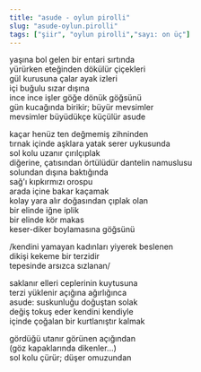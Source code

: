 ```yaml
---
title: "asude - oylun pirolli"
slug: "asude-oylun.pirolli"
tags: ["şiir", "oylun pirolli","sayı: on üç"]
---
```

yaşına bol gelen bir entari sırtında  
yürürken eteğinden dökülür çiçekleri\
gül kurusuna çalar ayak izleri\
içi buğulu sızar dışına\
ince ince işler göğe dönük göğsünü\
gün kucağında birikir; büyür mevsimler\
mevsimler büyüdükçe küçülür asude

kaçar henüz ten değmemiş zihninden\
tırnak içinde aşklara yatak serer uykusunda\
sol kolu uzanır çırılçıplak\
diğerine, çatısından örtülüdür dantelin namuslusu\
solundan dışına baktığında\
sağ'ı kıpkırmızı orospu\
arada içine bakar kaçamak\
kolay yara alır doğasından çıplak olan\
bir elinde iğne iplik\
bir elinde kör makas\
keser-diker boylamasına göğsünü

/kendini yamayan kadınları yiyerek beslenen\
dikişi kekeme bir terzidir\
tepesinde arsızca sızlanan/

saklanır elleri ceplerinin kuytusuna\
terzi yüklenir açığına ağırlığınca\
asude: suskunluğu doğuştan solak\
değiş tokuş eder kendini kendiyle\
içinde çoğalan bir kurtlanıştır kalmak

gördüğü utanır görünen açığından\
(göz kapaklarında dikenler...)\
sol kolu çürür; düşer omuzundan
